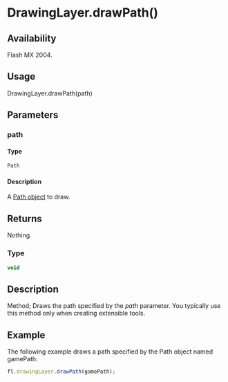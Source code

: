 # DrawingLayer.drawPath()

## Availability

Flash MX 2004.

## Usage

DrawingLayer.drawPath(path)

## Parameters

### **path**

#### Type

```typescript
Path
```

#### Description

A [Path object](../Path_object/Path_summary.md) to draw.

## Returns

Nothing.

### Type

```typescript
void
```

## Description

Method; Draws the path specified by the *path* parameter. You typically use this method only when creating extensible tools.

## Example

The following example draws a path specified by the Path object named gamePath:

```javascript
fl.drawingLayer.drawPath(gamePath);
```
